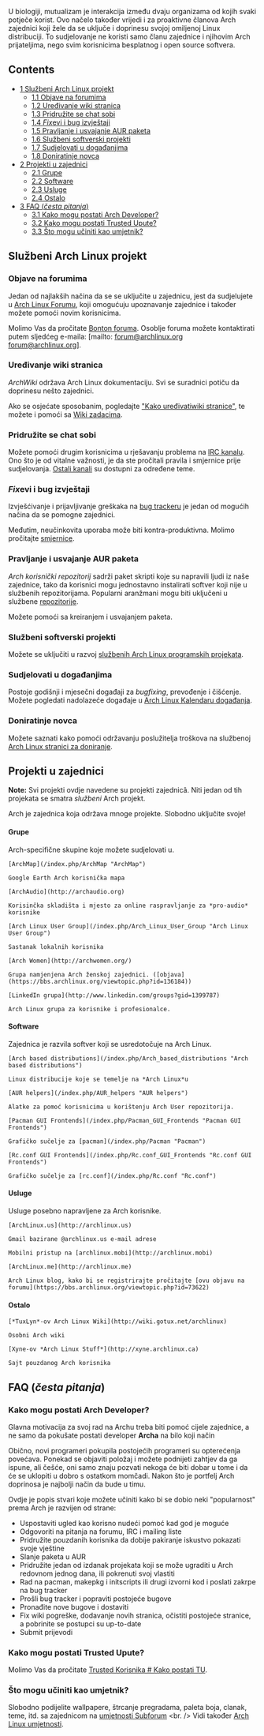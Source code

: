 U biologiji, mutualizam je interakcija između dvaju organizama od kojih svaki potječe korist. Ovo načelo također vrijedi i za proaktivne članova Arch zajednici koji žele da se uključe i doprinesu svojoj omiljenoj Linux distribuciji. To sudjelovanje ne koristi samo članu zajednice i njihovim Arch prijateljima, nego svim korisnicima besplatnog i open source softvera.

## Contents

*   [1 Službeni Arch Linux projekt](#Slu.C5.BEbeni_Arch_Linux_projekt)
    *   [1.1 Objave na forumima](#Objave_na_forumima)
    *   [1.2 Uređivanje wiki stranica](#Ure.C4.91ivanje_wiki_stranica)
    *   [1.3 Pridružite se chat sobi](#Pridru.C5.BEite_se_chat_sobi)
    *   [1.4 *Fix*evi i bug izvještaji](#Fixevi_i_bug_izvje.C5.A1taji)
    *   [1.5 Pravljanje i usvajanje AUR paketa](#Pravljanje_i_usvajanje_AUR_paketa)
    *   [1.6 Službeni softverski projekti](#Slu.C5.BEbeni_softverski_projekti)
    *   [1.7 Sudjelovati u događanjima](#Sudjelovati_u_doga.C4.91anjima)
    *   [1.8 Doniratinje novca](#Doniratinje_novca)
*   [2 Projekti u zajednici](#Projekti_u_zajednici)
    *   [2.1 Grupe](#Grupe)
    *   [2.2 Software](#Software)
    *   [2.3 Usluge](#Usluge)
    *   [2.4 Ostalo](#Ostalo)
*   [3 FAQ (*česta pitanja*)](#FAQ_.28.C4.8Desta_pitanja.29)
    *   [3.1 Kako mogu postati Arch Developer?](#Kako_mogu_postati_Arch_Developer.3F)
    *   [3.2 Kako mogu postati Trusted Upute?](#Kako_mogu_postati_Trusted_Upute.3F)
    *   [3.3 Što mogu učiniti kao umjetnik?](#.C5.A0to_mogu_u.C4.8Diniti_kao_umjetnik.3F)

## Službeni Arch Linux projekt

### Objave na forumima

Jedan od najlakših načina da se se uključite u zajednicu, jest da sudjelujete u [Arch Linux Forumu](https://bbs.archlinux.org/~~V), koji omogućuju upoznavanje zajednice i također možete pomoći novim korisnicima.

Molimo Vas da pročitate [Bonton foruma](/index.php?title=Forum_Etiquette_(Hrvatski)&action=edit&redlink=1 "Forum Etiquette (Hrvatski) (page does not exist)"). Osoblje foruma možete kontaktirati putem sljedćeg e-maila: [mailto: forum@archlinux.org forum@archlinux.org].

### Uređivanje wiki stranica

*ArchWiki* održava Arch Linux dokumentaciju. Svi se suradnici potiču da doprinesu nešto zajednici.

Ako se osjećate sposobanim, pogledajte ["Kako uređivati ​​wiki stranice"](/index.php?title=Help:Editing_(Hrvatski)&action=edit&redlink=1 "Help:Editing (Hrvatski) (page does not exist)"), te možete i pomoći sa [Wiki zadacima](/index.php?title=ArchWiki:Tasks_(Hrvatski)&action=edit&redlink=1 "ArchWiki:Tasks (Hrvatski) (page does not exist)").

### Pridružite se chat sobi

Možete pomoći drugim korisnicima u rješavanju problema na [IRC kanalu](/index.php?title=IRC_Channel_(Hrvatski)&action=edit&redlink=1 "IRC Channel (Hrvatski) (page does not exist)"). Ono što je od vitalne važnosti, je da ste pročitali pravila i smjernice prije sudjelovanja. [Ostali kanali](/index.php?title=IRC_Channels_(Hrvatski)&action=edit&redlink=1 "IRC Channels (Hrvatski) (page does not exist)") su dostupni za određene teme.

### *Fix*evi i bug izvještaji

Izvješćivanje i prijavljivanje greškaka na [bug trackeru](https://bugs.archlinux.org/) je jedan od mogućih načina da se pomogne zajednici.

Međutim, neučinkovita uporaba može biti kontra-produktivna. Molimo pročitajte [smjernice](/index.php?title=Reporting_Bug_Guidelines_(Hrvatski)&action=edit&redlink=1 "Reporting Bug Guidelines (Hrvatski) (page does not exist)").

### Pravljanje i usvajanje AUR paketa

*Arch korisnički repozitorij* sadrži paket skripti koje su napravili ljudi iz naše zajednice, tako da korisnici mogu jednostavno instalirati softver koji nije u službenih repozitorijama. Popularni aranžmani mogu biti uključeni u službene [repozitorije](/index.php/Community "Community").

Možete pomoći sa kreiranjem i usvajanjem paketa.

### Službeni softverski projekti

Možete se uključiti u razvoj [službenih Arch Linux programskih projekata](https://projects.archlinux.org/).

### Sudjelovati u događanjima

Postoje godišnji i mjesečni događaji za *bugfixing*, prevođenje i čišćenje. Možete pogledati nadolazeće događaje u [Arch Linux Kalendaru događanja](/index.php/Arch_Linux_Event_Calendar "Arch Linux Event Calendar").

### Doniratinje novca

Možete saznati kako pomoći održavanju poslužitelja troškova na službenoj [Arch Linux stranici za doniranje](https://www.archlinux.org/donate/).

## Projekti u zajednici

**Note:** Svi projekti ovdje navedene su projekti zajednicâ. Niti jedan od tih projekata se smatra *službeni* Arch projekt.

Arch je zajednica koja održava mnoge projekte. Slobodno uključite svoje!

#### Grupe

Arch-specifične skupine koje možete sudjelovati u.

	[ArchMap](/index.php/ArchMap "ArchMap")

	Google Earth Arch korisnička mapa

	[ArchAudio](http://archaudio.org)

	Korisinčka skladišta i mjesto za online raspravljanje za *pro-audio* korisnike

	[Arch Linux User Group](/index.php/Arch_Linux_User_Group "Arch Linux User Group")

	Sastanak lokalnih korisnika

	[Arch Women](http://archwomen.org/)

	Grupa namjenjena Arch ženskoj zajednici. ([objava](https://bbs.archlinux.org/viewtopic.php?id=136184))

	[LinkedIn grupa](http://www.linkedin.com/groups?gid=1399787)

	Arch Linux grupa za korisnike i profesionalce.

#### Software

Zajednica je razvila softver koji se usredotočuje na Arch Linux.

	[Arch based distributions](/index.php/Arch_based_distributions "Arch based distributions")

	Linux distribucije koje se temelje na *Arch Linux*u

	[AUR helpers](/index.php/AUR_helpers "AUR helpers")

	Alatke za pomoć korisnicima u korištenju Arch User repozitorija.

	[Pacman GUI Frontends](/index.php/Pacman_GUI_Frontends "Pacman GUI Frontends")

	Grafičko sučelje za [pacman](/index.php/Pacman "Pacman")

	[Rc.conf GUI Frontends](/index.php/Rc.conf_GUI_Frontends "Rc.conf GUI Frontends")

	Grafičko sučelje za [rc.conf](/index.php/Rc.conf "Rc.conf")

#### Usluge

Usluge posebno napravljene za Arch korisnike.

	[ArchLinux.us](http://archlinux.us)

	Gmail bazirane @archlinux.us e-mail adrese

	Mobilni pristup na [archlinux.mobi](http://archlinux.mobi)

	[ArchLinux.me](http://archlinux.me)

	Arch Linux blog, kako bi se registrirajte pročitajte [ovu objavu na forumu](https://bbs.archlinux.org/viewtopic.php?id=73622)

#### Ostalo

	[*TuxLyn*-ov Arch Linux Wiki](http://wiki.gotux.net/archlinux)

	Osobni Arch wiki

	[Xyne-ov *Arch Linux Stuff*](http://xyne.archlinux.ca)

	Sajt pouzdanog Arch korisnika

## FAQ (*česta pitanja*)

### Kako mogu postati Arch Developer?

Glavna motivacija za svoj rad na Archu treba biti pomoć cijele zajednice, a ne samo da pokušate postati developer **Archa** na bilo koji način

Obično, novi programeri pokupila postojećih programeri su opterećenja povećava. Ponekad se objaviti položaj i možete podnijeti zahtjev da ga ispune, ali češće, oni samo znaju pozvati nekoga će biti dobar u tome i da će se uklopiti u dobro s ostatkom momčadi. Nakon što je portfelj Arch doprinosa je najbolji način da bude u timu.

Ovdje je popis stvari koje možete učiniti kako bi se dobio neki "popularnost" prema Arch je razvijen od strane:

*   Uspostaviti ugled kao korisno nudeći pomoć kad god je moguće
*   Odgovoriti na pitanja na forumu, IRC i mailing liste
*   Pridružite pouzdanih korisnika da dobije pakiranje iskustvo pokazati svoje vještine
*   Slanje paketa u AUR
*   Pridružite jedan od izdanak projekata koji se može ugraditi u Arch redovnom jednog dana, ili pokrenuti svoj vlastiti
*   Rad na pacman, makepkg i initscripts ili drugi izvorni kod i poslati zakrpe na bug tracker
*   Prošli bug tracker i popraviti postojeće bugove
*   Pronađite nove bugove i dostaviti
*   Fix wiki pogreške, dodavanje novih stranica, očistiti postojeće stranice, a pobrinite se postupci su up-to-date
*   Submit prijevodi

### Kako mogu postati Trusted Upute?

Molimo Vas da pročitate [Trusted Korisnika # Kako postati TU](/index.php?title=Trusted_Korisnika&action=edit&redlink=1 "Trusted Korisnika (page does not exist)").

### Što mogu učiniti kao umjetnik?

Slobodno podijelite wallpapere, štrcanje pregradama, paleta boja, clanak, teme, itd. sa zajednicom na [umjetnosti Subforum](https://bbs.archlinux.org/viewforum.php?id=47~~HEAD=pobj) <br. /> Vidi također [Arch Linux umjetnosti](https://www.archlinux.org/art/).